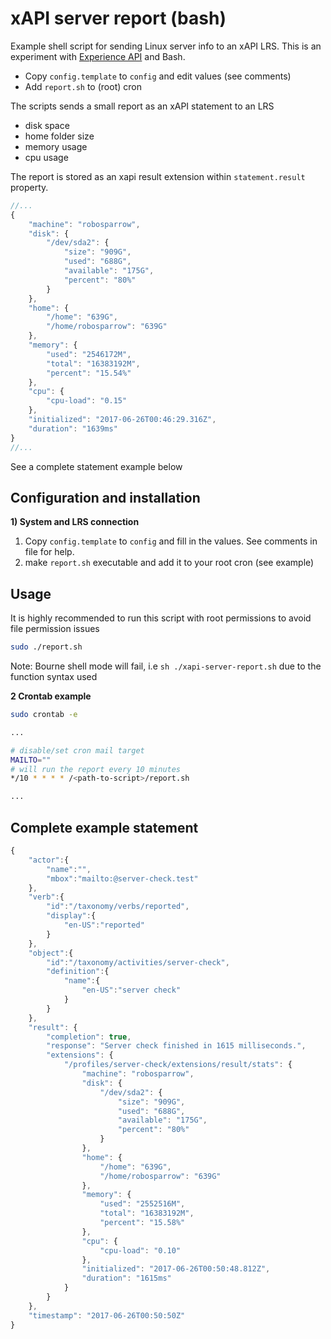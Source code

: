 # xAPI server report (bash)

Example shell script for sending Linux server info to an xAPI LRS. This is an experiment with [Experience API](https://github.com/adlnet/xAPI-Spec/blob/master/xAPI-About.md#partone) and Bash.

 * Copy `config.template` to `config` and edit values (see comments)
 * Add `report.sh` to (root) cron

The scripts sends a small report as an xAPI statement to an LRS

 * disk space
 * home folder size
 * memory usage
 * cpu usage

The report is stored as an xapi result extension within `statement.result` property.

```javascript
//...
{
    "machine": "robosparrow",
    "disk": {
        "/dev/sda2": {
            "size": "909G",
            "used": "688G",
            "available": "175G",
            "percent": "80%"
        }
    },
    "home": {
        "/home": "639G",
        "/home/robosparrow": "639G"
    },
    "memory": {
        "used": "2546172M",
        "total": "16383192M",
        "percent": "15.54%"
    },
    "cpu": {
        "cpu-load": "0.15"
    },
    "initialized": "2017-06-26T00:46:29.316Z",
    "duration": "1639ms"
}
//...
```
See a complete statement example below

## Configuration and installation

**1) System and LRS connection**

1. Copy `config.template` to `config` and fill in the values. See comments in file for help.
2. make `report.sh` executable and add it to your root cron (see example)

## Usage

It is highly recommended to run this script with root permissions to avoid file permission issues

```bash
sudo ./report.sh

```

Note: Bourne shell mode will fail, i.e `sh ./xapi-server-report.sh` due to the function syntax used


**2 Crontab example**

```bash
sudo crontab -e

...

# disable/set cron mail target
MAILTO=""
# will run the report every 10 minutes
*/10 * * * * /<path-to-script>/report.sh

...
```

## Complete example statement


```javascript
{
    "actor":{
        "name":"",
        "mbox":"mailto:@server-check.test"
    },
    "verb":{
        "id":"/taxonomy/verbs/reported",
        "display":{
            "en-US":"reported"
        }
    },
    "object":{
        "id":"/taxonomy/activities/server-check",
        "definition":{
            "name":{
                "en-US":"server check"
            }
        }
    },
    "result": {
        "completion": true,
        "response": "Server check finished in 1615 milliseconds.",
        "extensions": {
            "/profiles/server-check/extensions/result/stats": {
                "machine": "robosparrow",
                "disk": {
                    "/dev/sda2": {
                        "size": "909G",
                        "used": "688G",
                        "available": "175G",
                        "percent": "80%"
                    }
                },
                "home": {
                    "/home": "639G",
                    "/home/robosparrow": "639G"
                },
                "memory": {
                    "used": "2552516M",
                    "total": "16383192M",
                    "percent": "15.58%"
                },
                "cpu": {
                    "cpu-load": "0.10"
                },
                "initialized": "2017-06-26T00:50:48.812Z",
                "duration": "1615ms"
            }
        }
    },
    "timestamp": "2017-06-26T00:50:50Z"
}
```
